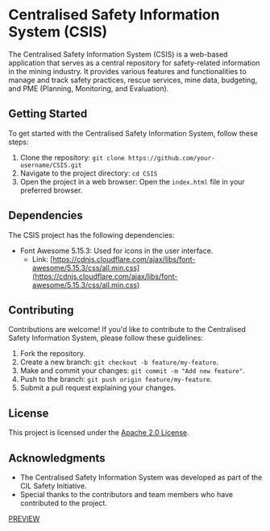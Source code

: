 # Centralised Safety Information System (CSIS)

The Centralised Safety Information System (CSIS) is a web-based application that serves as a central repository for safety-related information in the mining industry. It provides various features and functionalities to manage and track safety practices, rescue services, mine data, budgeting, and PME (Planning, Monitoring, and Evaluation).


## Getting Started

To get started with the Centralised Safety Information System, follow these steps:

1. Clone the repository: `git clone https://github.com/your-username/CSIS.git`
2. Navigate to the project directory: `cd CSIS`
3. Open the project in a web browser: Open the `index.html` file in your preferred browser.

## Dependencies

The CSIS project has the following dependencies:

- Font Awesome 5.15.3: Used for icons in the user interface.
  - Link: [https://cdnjs.cloudflare.com/ajax/libs/font-awesome/5.15.3/css/all.min.css](https://cdnjs.cloudflare.com/ajax/libs/font-awesome/5.15.3/css/all.min.css)

## Contributing

Contributions are welcome! If you'd like to contribute to the Centralised Safety Information System, please follow these guidelines:

1. Fork the repository.
2. Create a new branch: `git checkout -b feature/my-feature`.
3. Make and commit your changes: `git commit -m "Add new feature"`.
4. Push to the branch: `git push origin feature/my-feature`.
5. Submit a pull request explaining your changes.

## License

This project is licensed under the [Apache 2.0 License](LICENSE).

## Acknowledgments

- The Centralised Safety Information System was developed as part of the CIL Safety Initiative.
- Special thanks to the contributors and team members who have contributed to the project.


[PREVIEW](https://absterjr.github.io/CSIS/index.html)
